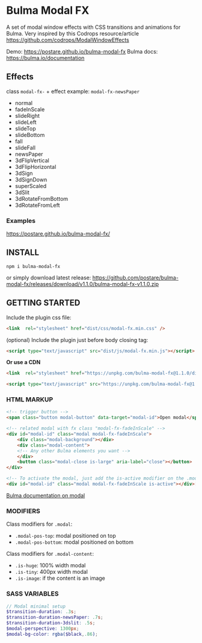 # Bulma Modal FX

A set of modal window effects with CSS transitions and animations for Bulma. Very inspired by this Codrops resource/article https://github.com/codrops/ModalWindowEffects

Demo: https://postare.github.io/bulma-modal-fx
Bulma docs: https://bulma.io/documentation

## Effects
class `modal-fx-` + effect 
example: `modal-fx-newsPaper`  
 - normal 
 - fadeInScale 
 - slideRight
 - slideLeft 
 - slideTop 
 - slideBottom
 - fall
 - slideFall 
 - newsPaper 
 - 3dFlipVertical 
 - 3dFlipHorizontal 
 - 3dSign 
 - 3dSignDown 
 - superScaled
 - 3dSlit 
 - 3dRotateFromBottom 
 - 3dRotateFromLeft

### Examples
https://postare.github.io/bulma-modal-fx/

## INSTALL
`npm i bulma-modal-fx`

or simply download latest release: https://github.com/postare/bulma-modal-fx/releases/download/v1.1.0/bulma-modal-fx-v1.1.0.zip

## GETTING STARTED
Include the plugin css file:

```html
<link  rel="stylesheet" href="dist/css/modal-fx.min.css" />
```
 
(optional) Include the plugin just before body closing tag:
```html
<script type="text/javascript" src="dist/js/modal-fx.min.js"></script>
```

**Or use a CDN**

```html
<link  rel="stylesheet" href="https://unpkg.com/bulma-modal-fx@1.1.0/dist/css/modal-fx.min.css" />
```

```html
<script type="text/javascript" src="https://unpkg.com/bulma-modal-fx@1.1.0/dist/js/modal-fx.min.js"></script>
```

### HTML MARKUP

```html
<!-- trigger button -->
<span class="button modal-button" data-target="modal-id">Open modal</span> 

<!-- related modal with fx class "modal-fx-fadeInScale" --> 
<div id="modal-id" class="modal modal-fx-fadeInScale">  
	<div class="modal-background"></div>  
	<div class="modal-content">  
	<!-- Any other Bulma elements you want -->  
	</div>  
	<button class="modal-close is-large" aria-label="close"></button>  
</div> 

<!-- To activate the modal, just add the is-active modifier on the .modal container -->
<div id="modal-id" class="modal modal-fx-fadeInScale is-active"></div>[...]
```

[Bulma documentation on modal](https://bulma.io/documentation/components/modal/)

### MODIFIERS

Class modifiers for `.modal`:

-   `.modal-pos-top`: modal positioned on top
-   `.modal-pos-bottom`: modal positioned on bottom

Class modifiers for `.modal-content`:

-   `.is-huge`: 100% width modal
-   `.is-tiny`: 400px width modal
-   `.is-image`: if the content is an image


### SASS VARIABLES

```scss
// Modal minimal setup
$transition-duration: .3s;
$transition-duration-newsPaper: .7s;
$transition-duration-3dslit: .5s;
$modal-perspective: 1300px;
$modal-bg-color: rgba($black,.86);
```

